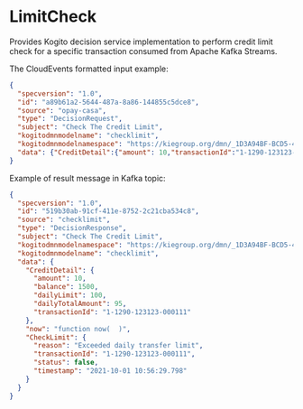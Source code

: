 # LimitCheck 

Provides Kogito decision service implementation to perform credit limit check for a specific transaction consumed from Apache Kafka Streams.

The CloudEvents formatted input example:

```json
{
  "specversion": "1.0",
  "id": "a89b61a2-5644-487a-8a86-144855c5dce8",
  "source": "opay-casa",
  "type": "DecisionRequest",
  "subject": "Check The Credit Limit",
  "kogitodmnmodelname": "checklimit",
  "kogitodmnmodelnamespace": "https://kiegroup.org/dmn/_1D3A94BF-BCD5-470A-B22A-38B9E60ED24E",
  "data": {"CreditDetail":{"amount": 10,"transactionId":"1-1290-123123-000111","dailyLimit": 100,"balance": 1500,"dailyTotalAmount": 95}}
}
```

Example of result message in Kafka topic:

```json
{
  "specversion": "1.0",
  "id": "519b30ab-91cf-411e-8752-2c21cba534c8",
  "source": "checklimit",
  "type": "DecisionResponse",
  "subject": "Check The Credit Limit",
  "kogitodmnmodelnamespace": "https://kiegroup.org/dmn/_1D3A94BF-BCD5-470A-B22A-38B9E60ED24E",
  "kogitodmnmodelname": "checklimit",
  "data": {
    "CreditDetail": {
      "amount": 10,
      "balance": 1500,
      "dailyLimit": 100,
      "dailyTotalAmount": 95,
      "transactionId": "1-1290-123123-000111"
    },
    "now": "function now(  )",
    "CheckLimit": {
      "reason": "Exceeded daily transfer limit",
      "transactionId": "1-1290-123123-000111",
      "status": false,
      "timestamp": "2021-10-01 10:56:29.798"
    }
  }
}

```
